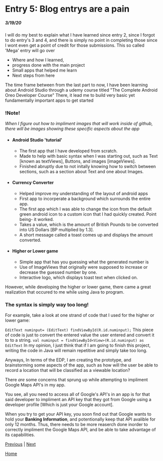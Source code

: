 # Entry 5: Blog entrys are a pain
##### 3/19/20

I will do my best to explain what I have learned since entry 2, since I forgot to do entry's 3 and 4, and there is simply no point in completing those since I wont even get a point of credit for those submissions.
This so called 'Mega' entry will go over
* Where and how I learned,
* progress done with the main project
* Small apps that helped me learn
* Next steps from here

The time frame between from the last part to now, I have been learning about Android Studio through a udemy course titled "The Complete Android Oreo Developer Course"
There, it lead me to build very basic yet fundamentally important apps to get started

### !Note!
*When I figure out how to impliment images that will work inside of github, there will be images showing these specific aspects about the app*
* #### Android Studio 'tutorial'
    * The first app that I have developed from scratch.
    * Made to help with basic syntax when I was starting out, such as Text [known as textViews], Buttons, and images [imageViews].
    * Finished abruptly due to not initally knowing how to switch between sections, such as a section about Text and one about Images.
* #### Currency Converter
    * Helped improve my understanding of the layout of android apps
    * First app to incorperate a background which surrounds the entire app.
    * The first app which I was able to change the icon from the default green android icon to a custom icon that I had quickly created. Point being- it worked.
    * Takes a value, which is the amount of British Pounds to be converted into US Dollars [BP multiplied by 1.3].
    * A short message called a toast comes up and displays the amount converted.
* #### Higher or Lower game
    * Simple app that has you guessing what the generated number is
    * Use of ImageViews that originally were supposed to increase or decrease the guessed number by one.
    * Interactive logo, which displays toast text when clicked on.

However, while developing the higher or lower game, there came a great realization that occured to me while using Java to program.
### The syntax is simply way too long!
For example, take a look at one strand of code that I used for the higher or lower game:

` EditText numinput= (EditText) findViewById(R.id.numinput); `
This piece of code is just to convert the entered value the user entered and convert it to to a string.
` val numinput = findViewById<View>(R.id.numinput) as EditText `
In my opinion, I just think that if I am going to finish this project, writing the code in Java will remain repetitive and simply take too long.

Anyways, In terms of the EDP, I am creating the prototype, and brainstorming some aspects of the app, such as how will the user be able to record a location that will be classified as a viewable location?

There _are_ some concerns that sprung up while attempting to impliment Google Maps API's in my app.

You see, all you need to access all of Google's API's in an app is for that said developer to impliment an API key that they got from Google using a developer profile [Which is just your Google account].

When you try to get your API key, you soon find out that Google wants to hold your **Banking Information**, and potentionally keep that API avalible for only 12 months. Thus, there needs to be more reaserch done inorder to correctly impliment the Google Maps API, and be able to take advantage of its capabilities.


[Previous](entry04.md) | [Next](entry06.md)

[Home](../README.md)